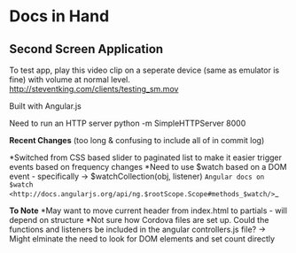 
# Docs in Hand

## Second Screen Application

To test app, play this video clip on a seperate device (same as emulator is fine) with volume at normal level.
http://steventking.com/clients/testing_sm.mov

Built with Angular.js

Need to run an HTTP server
python -m SimpleHTTPServer 8000

**Recent Changes** (too long & confusing to include all of in commit log)

*Switched from CSS based slider to paginated list to make it easier trigger events based on frequency changes
*Need to use $watch based on a DOM event - specifically -> $watchCollection(obj, listener)
`Angular docs on $watch <http://docs.angularjs.org/api/ng.$rootScope.Scope#methods_$watch/>`_

**To Note**
*May want to move current header from index.html to partials - will depend on structure
*Not sure how Cordova files are set up. Could the functions and listeners be included in the angular controllers.js file?
-> Might elminate the need to look for DOM elements and set count directly

